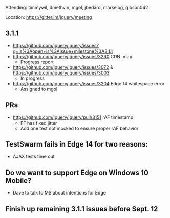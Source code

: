 Attending: timmywil, dmethvin, mgol, jbedard, markelog, gibson042

Location: https://gitter.im/jquery/meeting

## 3.1.1
* https://github.com/jquery/jquery/issues?q=is%3Aopen+is%3Aissue+milestone%3A3.1.1 
* https://github.com/jquery/jquery/issues/3260 CDN .map
  - Progress report
* https://github.com/jquery/jquery/issues/3072 & https://github.com/jquery/jquery/issues/3003 
  - In progress
* https://github.com/jquery/jquery/issues/3204 Edge 14 whitespace error
  - Assigned to mgol
## PRs
* https://github.com/jquery/jquery/pull/3151 rAF timestamp
  - FF has fixed jitter
  - Add one test not mocked to ensure proper rAF behavior

## TestSwarm fails in Edge 14 for two reasons:
* AJAX tests time out

## Do we want to support Edge on Windows 10 Mobile?
* Dave to talk to MS about intentions for Edge

## Finish up remaining 3.1.1 issues before Sept. 12
